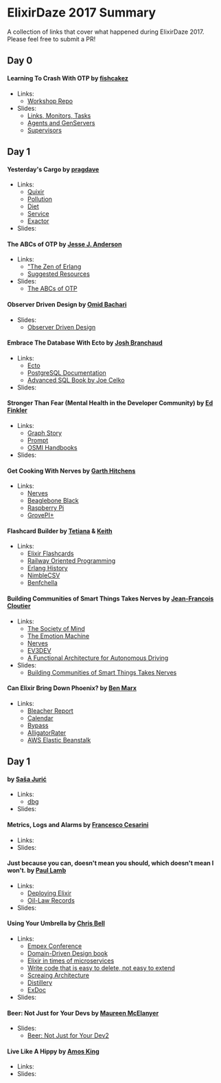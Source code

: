 # ElixirDaze 2017 Summary

A collection of links that cover what happened during ElixirDaze 2017. Please feel free to submit a PR!

## Day 0

#### Learning To Crash With OTP by [fishcakez](https://github.com/fishcakez)

- Links:
    + [Workshop Repo](https://github.com/fishcakez/crash_workshop)
- Slides:
    + [Links, Monitors, Tasks](https://github.com/fishcakez/crash_workshop/blob/master/tasks/Elixir%20Daze%20-%20Links%2C%20Monitors%20and%20Tasks.pdf)
    + [Agents and GenServers](https://github.com/fishcakez/crash_workshop/blob/master/agents/Elixir%20Daze%20-%20Agents%20and%20GenServers.pdf)
    + [Supervisors](https://github.com/fishcakez/crash_workshop/blob/master/supervisors/Elixir%20Daze%20-%20Supervisors.pdf)

## Day 1

#### Yesterday's Cargo by [pragdave](https://github.com/pragdave)
- Links:
    + [Quixir](https://github.com/pragdave/quixir)
    + [Pollution](https://github.com/pragdave/pollution)
    + [Diet](https://github.com/pragdave/diet)
    + [Service](https://github.com/pragdave/service)
    + [Exactor](https://github.com/sasa1977/exactor)
- Slides:

#### The ABCs of OTP by [Jesse J. Anderson](https://github.com/jessejanderson)
- Links:
    + ["The Zen of Erlang](http://ferd.ca/the-zen-of-erlang.html)
    + [Suggested Resources](https://gist.github.com/jessejanderson/16cbc0614e9194fa1b64460f775777ab)
- Slides:
    + [The ABCs of OTP](https://speakerdeck.com/jessejanderson/the-abcs-of-otp)

#### Observer Driven Design by [Omid Bachari](https://github.com/omidbachari)
- Slides:
    + [Observer Driven Design](https://docs.google.com/presentation/d/1tw8kaWpKPFlBTdSeSf6piTMso03ulKTCNVe12p9va_8/edit?usp=sharing)

#### Embrace The Database With Ecto by [Josh Branchaud](https://github.com/jbranchaud)
- Links:
    + [Ecto](https://hexdocs.pm/ecto/Ecto.html)
    + [PostgreSQL Documentation](https://www.postgresql.org/docs/9.6/static/index.html)
    + [Advanced SQL Book by Joe Celko](https://www.amazon.com/Joe-Celkos-SQL-Smarties-Fifth/dp/0128007613/ref=la_B000ARBFVQ_1_1?s=books&ie=UTF8&qid=1488482531&sr=1-1)
- Slides:

#### Stronger Than Fear (Mental Health in the Developer Community) by [Ed Finkler](https://github.com/funkatron)
- Links:
    + [Graph Story](https://www.graphstory.com/)
    + [Prompt](http://mhprompt.org/)
    + [OSMI Handbooks](https://osmihelp.org/resources/)
- Slides:

#### Get Cooking With Nerves by [Garth Hitchens](https://github.com/ghitchens)
- Links:
    + [Nerves](https://github.com/nerves-project)
    + [Beaglebone Black](https://beagleboard.org/black)
    + [Raspberry Pi](https://www.raspberrypi.org/)
    + [GrovePI+](https://www.dexterindustries.com/grovepi/)

#### Flashcard Builder by [Tetiana](https://github.com/tetiana12345678) & [Keith](https://github.com/globalkeith)
- Links:
    + [Elixir Flashcards](https://github.com/tetiana12345678/elixir-flashcards)
    + [Railway Oriented Programming](https://vimeo.com/97344498)
    + [Erlang History](https://github.com/ferd/erlang-history)
    + [NimbleCSV](https://github.com/plataformatec/nimble_csv)
    + [Benfchella](https://github.com/alco/benchfella)

#### Building Communities of Smart Things Takes Nerves by [Jean-Francois Cloutier](https://github.com/jfcloutier)
- Links:
    + [The Society of Mind](https://www.amazon.com/Society-Mind-Marvin-Minsky/dp/0671657135/ref=pd_sbs_14_t_0?_encoding=UTF8&psc=1&refRID=NNM0007DVVX66K0DGQGS)
    + [The Emotion Machine](https://www.amazon.com/Emotion-Machine-Commonsense-Artificial-Intelligence/dp/0743276647)
    + [Nerves](https://github.com/nerves-project)
    + [EV3DEV](http://www.ev3dev.org/)
    + [A Functional Architecture for Autonomous Driving](https://www.kth.se/polopoly_fs/1.580283!/wasa2015.pdf)
- Slides:
    + [Building Communities of Smart Things Takes Nerves](https://goo.gl/yFXUu1)

#### Can Elixir Bring Down Phoenix? by [Ben Marx](https://github.com/bgmarx)
- Links:
    + [Bleacher Report](http://bleacherreport.com/)
    + [Calendar](https://hexdocs.pm/elixir/Calendar.html)
    + [Bypass](https://github.com/pspdfkit-labs/bypass)
    + [AlligatorRater](https://github.com/bgmarx/alligatorrater)
    + [AWS Elastic Beanstalk](https://aws.amazon.com/elasticbeanstalk/)


## Day 1

#### by [Saša Jurić](https://github.com/sasa1977)
- Links:
    + [dbg](http://erlang.org/doc/man/dbg.html)
- Slides:

#### Metrics, Logs and Alarms by [Francesco Cesarini](https://github.com/francescoc)
- Links:
- Slides:

#### Just because you can, doesn't mean you should, which doesn't mean I won't. by [Paul Lamb](https://github.com/plamb)
- Links:
    + [Deploying Elixir](https://github.com/plamb/deploying-elixir)
    + [Oil-Law Records](https://oil-law.com/)
- Slides:

#### Using Your Umbrella by [Chris Bell](https://github.com/cjbell)
- Links:
    + [Empex Conference](http://empex.co/)
    + [Domain-Driven Design book](https://www.amazon.com/Domain-Driven-Design-Tackling-Complexity-Software/dp/0321125215)
    + [Elixir in times of microservices](http://blog.plataformatec.com.br/2015/06/elixir-in-times-of-microservices/)
    + [Write code that is easy to delete, not easy to extend](http://programmingisterrible.com/post/139222674273/write-code-that-is-easy-to-delete-not-easy-to)
    + [Screaing Architecture](https://8thlight.com/blog/uncle-bob/2011/09/30/Screaming-Architecture.html)
    + [Distillery](https://github.com/bitwalker/distillery)
    + [ExDoc](https://github.com/elixir-lang/ex_doc)
- Slides:

#### Beer: Not Just for Your Devs by [Maureen McElanyer]()
- Slides:
    + [Beer: Not Just for Your Dev2](https://speakerdeck.com/mmcelaney/beer-not-just-for-your-devs)

#### Live Like A Hippy by [Amos King](://github.com/adkron)
- Links:
- Slides:
